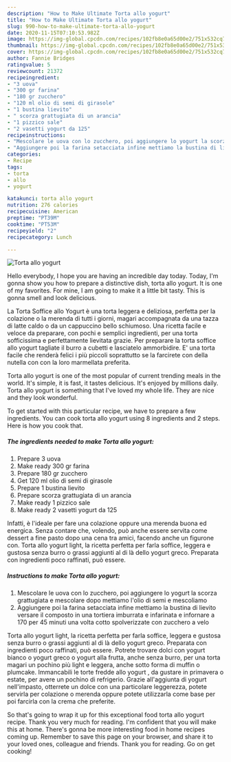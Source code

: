 ```yaml
---
description: "How to Make Ultimate Torta allo yogurt"
title: "How to Make Ultimate Torta allo yogurt"
slug: 990-how-to-make-ultimate-torta-allo-yogurt
date: 2020-11-15T07:10:53.982Z
image: https://img-global.cpcdn.com/recipes/102fb8e0a65d00e2/751x532cq70/torta-allo-yogurt-recipe-main-photo.jpg
thumbnail: https://img-global.cpcdn.com/recipes/102fb8e0a65d00e2/751x532cq70/torta-allo-yogurt-recipe-main-photo.jpg
cover: https://img-global.cpcdn.com/recipes/102fb8e0a65d00e2/751x532cq70/torta-allo-yogurt-recipe-main-photo.jpg
author: Fannie Bridges
ratingvalue: 5
reviewcount: 21372
recipeingredient:
- "3 uova"
- "300 gr farina"
- "180 gr zucchero"
- "120 ml olio di semi di girasole"
- "1 bustina lievito"
- " scorza grattugiata di un arancia"
- "1 pizzico sale"
- "2 vasetti yogurt da 125"
recipeinstructions:
- "Mescolare le uova con lo zucchero, poi aggiungere lo yogurt la scorza grattugiata e mescolare dopo mettiamo l&#39;olio di semi e mescoliamo"
- "Aggiungere poi la farina setacciata infine mettiamo la bustina di lievito versare il composto in una tortiera imburrata e infarinata e infornare a 170 per 45 minuti una volta cotto spolverizzate con zucchero a velo"
categories:
- Recipe
tags:
- torta
- allo
- yogurt

katakunci: torta allo yogurt 
nutrition: 276 calories
recipecuisine: American
preptime: "PT39M"
cooktime: "PT53M"
recipeyield: "2"
recipecategory: Lunch

---
```



![Torta allo yogurt](https://img-global.cpcdn.com/recipes/102fb8e0a65d00e2/751x532cq70/torta-allo-yogurt-recipe-main-photo.jpg)

Hello everybody, I hope you are having an incredible day today. Today, I'm gonna show you how to prepare a distinctive dish, torta allo yogurt. It is one of my favorites. For mine, I am going to make it a little bit tasty. This is gonna smell and look delicious.

La Torta Soffice allo Yogurt è una torta leggera e deliziosa, perfetta per la colazione o la merenda di tutti i giorni, magari accompagnata da una tazza di latte caldo o da un cappuccino bello schiumoso. Una ricetta facile e veloce da preparare, con pochi e semplici ingredienti, per una torta sofficissima e perfettamente lievitata grazie. Per preparare la torta soffice allo yogurt tagliate il burro a cubetti e lasciatelo ammorbidire. E&#39; una torta facile che renderà felici i più piccoli soprattutto se la farcirete con della nutella con con la loro marmellata preferita.

Torta allo yogurt is one of the most popular of current trending meals in the world. It's simple, it is fast, it tastes delicious. It's enjoyed by millions daily. Torta allo yogurt is something that I've loved my whole life. They are nice and they look wonderful.


To get started with this particular recipe, we have to prepare a few ingredients. You can cook torta allo yogurt using 8 ingredients and 2 steps. Here is how you cook that.

<!--inarticleads1-->

##### The ingredients needed to make Torta allo yogurt:

1. Prepare 3 uova
1. Make ready 300 gr farina
1. Prepare 180 gr zucchero
1. Get 120 ml olio di semi di girasole
1. Prepare 1 bustina lievito
1. Prepare  scorza grattugiata di un arancia
1. Make ready 1 pizzico sale
1. Make ready 2 vasetti yogurt da 125


Infatti, è l&#39;ideale per fare una colazione oppure una merenda buona ed energica. Senza contare che, volendo, può anche essere servita come dessert a fine pasto dopo una cena tra amici, facendo anche un figurone con. Torta allo yogurt light, la ricetta perfetta per farla soffice, leggera e gustosa senza burro o grassi aggiunti al di là dello yogurt greco. Preparata con ingredienti poco raffinati, può essere. 

<!--inarticleads2-->

##### Instructions to make Torta allo yogurt:

1. Mescolare le uova con lo zucchero, poi aggiungere lo yogurt la scorza grattugiata e mescolare dopo mettiamo l&#39;olio di semi e mescoliamo
1. Aggiungere poi la farina setacciata infine mettiamo la bustina di lievito versare il composto in una tortiera imburrata e infarinata e infornare a 170 per 45 minuti una volta cotto spolverizzate con zucchero a velo


Torta allo yogurt light, la ricetta perfetta per farla soffice, leggera e gustosa senza burro o grassi aggiunti al di là dello yogurt greco. Preparata con ingredienti poco raffinati, può essere. Potrete trovare dolci con yogurt bianco o yogurt greco o yogurt alla frutta, anche senza burro, per una torta magari un pochino più light e leggera, anche sotto forma di muffin o plumcake. Immancabili le torte fredde allo yogurt , da gustare in primavera o estate, per avere un pochino di refrigerio. Grazie all&#39;aggiunta di yogurt nell&#39;impasto, otterrete un dolce con una particolare leggerezza, potete servirla per colazione o merenda oppure potete utilizzarla come base per poi farcirla con la crema che preferite. 

So that's going to wrap it up for this exceptional food torta allo yogurt recipe. Thank you very much for reading. I'm confident that you will make this at home. There's gonna be more interesting food in home recipes coming up. Remember to save this page on your browser, and share it to your loved ones, colleague and friends. Thank you for reading. Go on get cooking!
